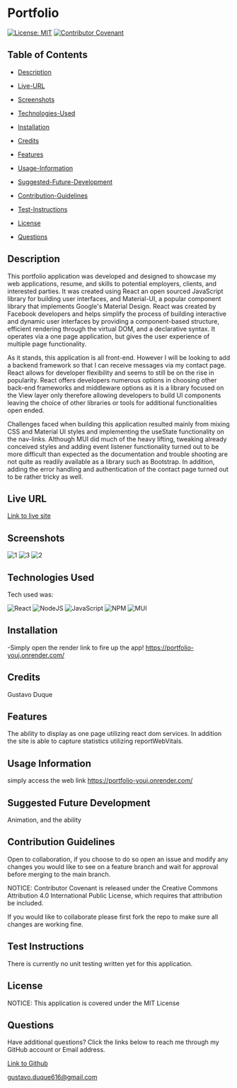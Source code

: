 # Portfolio




[![License: MIT](https://img.shields.io/badge/License-MIT-yellow.svg)](https://opensource.org/licenses/MIT) [![Contributor Covenant](https://img.shields.io/badge/Contributor%20Covenant-2.1-4baaaa.svg)](code_of_conduct.md)

## Table of Contents

- [Description](#description)

- [Live-URL](#live-url)

- [Screenshots](#screenshots)

- [Technologies-Used](#technologies-used)

- [Installation](#installation)

- [Credits](#credits)

- [Features](#features)

- [Usage-Information](#usage-information)

- [Suggested-Future-Development](#suggested-future-development)

- [Contribution-Guidelines](#contribution-guidelines)

- [Test-Instructions](#test-instructions)

- [License](#license)

- [Questions](#questions)

## Description

This portfolio application was developed and designed to showcase my web applications, resume, and skills to potential employers, clients, and interested parties. It was created using React an open sourced JavaScript library for building user interfaces, and Material-UI, a popular component library that implements Google's Material Design. React was created by Facebook developers and helps simplify the process of building interactive and dynamic user interfaces by providing a component-based structure, efficient rendering through the virtual DOM, and a declarative syntax. It operates via a one page application, but gives the user experience of multiple page functionality.

As it stands, this application is all front-end. However I will be looking to add a backend framework so that I can receive messages via my contact page. React allows for developer flexibility and seems to still be on the rise in popularity. React offers developers numerous options in choosing other back-end frameworks and middleware options as it is a library focused on the View layer only therefore allowing developers to build UI components leaving the choice of other libraries or tools for additional functionalities open ended.

Challenges faced when building this application resulted mainly from mixing CSS and Material UI styles and implementing the useState functionality on the nav-links. Although MUI did much of the heavy lifting, tweaking already conceived styles and adding event listener functionality turned out to be more difficult than expected as the documentation and trouble shooting are not quite as readily available as a library such as Bootstrap. In addition, adding the error handling and authentication of the contact page turned out to be rather tricky as well.

## Live URL

[Link to live site](https://portfolio-youj.onrender.com/)

## Screenshots
![1](https://github.com/Wormhole616/Portfolio/assets/144727575/47b7ff06-5bde-47ce-82db-556f51a64e46)
![3](https://github.com/Wormhole616/Portfolio/assets/144727575/0847c619-13c3-4050-aeaf-c418fe003ab9)
![2](https://github.com/Wormhole616/Portfolio/assets/144727575/db4ffc94-2e41-4c4a-bcbc-833b96e53a59)


## Technologies Used

Tech used was:

![React](https://img.shields.io/badge/react-%2320232a.svg?style=for-the-badge&logo=react&logoColor=%2361DAFB)
![NodeJS](https://img.shields.io/badge/node.js-6DA55F?style=for-the-badge&logo=node.js&logoColor=white)
![JavaScript](https://img.shields.io/badge/javascript-%23323330.svg?style=for-the-badge&logo=javascript&logoColor=%23F7DF1E)
![NPM](https://img.shields.io/badge/NPM-%23CB3837.svg?style=for-the-badge&logo=npm&logoColor=white)
![MUI](https://img.shields.io/badge/MUI-%230081CB.svg?style=for-the-badge&logo=mui&logoColor=white)

## Installation

-Simply open the render link to fire up the app!
https://portfolio-youj.onrender.com/

## Credits

Gustavo Duque

## Features

The ability to display as one page utilizing react dom services. In addition the site is able to capture statistics utilizing reportWebVitals.

## Usage Information

simply access the web link https://portfolio-youj.onrender.com/

## Suggested Future Development

Animation, and the ability 

## Contribution Guidelines

Open to collaboration, if you choose to do so open an issue and modify any changes you would like to see on a feature branch and wait for approval before merging to the main branch.

NOTICE: Contributor Covenant is released under the Creative Commons Attribution 4.0 International Public License, which requires that attribution be included.

If you would like to collaborate please first fork the repo to make sure all changes are working fine.

## Test Instructions

There is currently no unit testing written yet for this application.

## License

NOTICE: This application is covered under the MIT License

## Questions

Have additional questions? Click the links below to reach me through my GitHub account or Email address.

[Link to Github](https://github.com/Wormhole616)

<a href="mailto:gustavo.duque616@gmail.com">gustavo.duque616@gmail.com</a>


